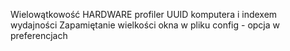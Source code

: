 Wielowątkowość
HARDWARE profiler UUID komputera i indexem wydajności
Zapamiętanie wielkości okna w pliku config - opcja w preferencjach
